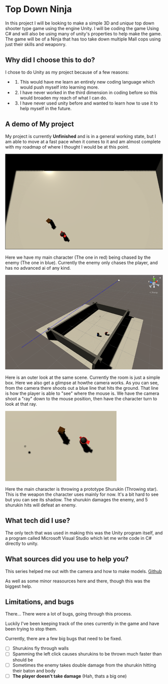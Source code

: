 # **Top Down Ninja**

In this project I will be looking to make a simple 3D and *unique* top down shooter type game using the engine Unity. I will be coding the game Using C# and will also be using many of unity's properties to help make the game. The game will be of a Ninja that has too take down multiple Mall cops using just their skills and weaponry. 


## Why did I choose this to do?

I chose to do Unity as my project because of a few reasons:
* 1. This would have me learn an entirely new coding language which would push myself into learning more.
* 2. I have never worked in the third dimension in coding before so this would broaden my reach of what I can do.
* 3. I have never used unity before and wanted to learn how to use it to help myself in the future.


## A demo of My project

My project is currently **Unfinished** and is in a general working state, but I am able to move at a fast pace when it comes to it and am almost complete with my roadmap of where I thought I would be at this point. 

![GitHub Logo](image_2021-05-19_084250.png)

Here we have my main character (The one in red) being chased by the enemy (The one in blue). Currently the enemy only chases the player, and has no advanced ai of any kind. 

![Github Logo](image_2021-05-19_084329.png)

Here is an outer look at the same scene. Currently the room is just a simple box. Here we also get a glimpse at howthe camera works. As you can see, from the camera there shoots out a blue line that hits the ground. That line is how the player is able to "see" where the mouse is. We have the camera shoot a "ray" down to the mouse position, then have the character turn to look at that ray. 

![Github Logo](image_2021-05-19_084413.png)

Here the main character is throwing a prototype Shurukin (Throwing star). This is the weapon the character uses mainly for now. It's a bit hard to see but you can see its shadow. The shurukin damages the enemy, and 5 shurukin hits will defeat an enemy. 


## What tech did I use?

The only tech that was used in making this was the Unity program itself, and a program called Microsoft Visual Studio which let me write code in C# directly to unity. 


## What sources did you use to help you?

This series helped me out with the camera and how to make models. [Github](https://www.youtube.com/watch?v=lkDGk3TjsIE&list=PLiyfvmtjWC_XBKJVuCtMXrkNnMDNB16W9&index=1&ab_channel=gamesplusjamesgamesplusjames)

As well as some minor reasources here and there, though this was the biggest help. 


## Limitations, and bugs

There... There were a lot of bugs, going through this process.

Luckily I've been keeping track of the ones currently in the game and have been trying to stop them. 

Currently, there are a few big bugs that need to be fixed.

- [ ] Shurukins fly through walls
- [ ] Spamming the left click causes shurukins to be thrown much faster than should be
- [ ] Sometimes the enemy takes double damage from the shurukin hitting their baton and body
- [ ] **The player doesn't take damage** (Hah, thats a big one)
